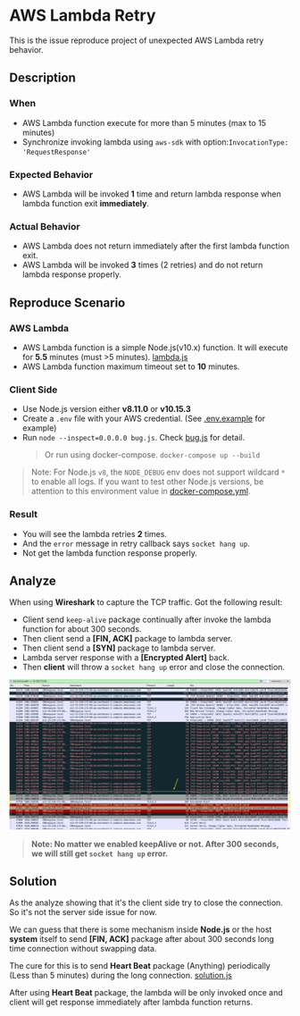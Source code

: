 # AWS Lambda Retry

This is the issue reproduce project of unexpected AWS Lambda retry behavior.

## Description

### When

- AWS Lambda function execute for more than 5 minutes (max to 15 minutes)
- Synchronize invoking lambda using `aws-sdk` with option:`InvocationType: 'RequestResponse'`

### Expected Behavior

- AWS Lambda will be invoked **1** time and return lambda response when lambda function exit **immediately**.

### Actual Behavior

- AWS Lambda does not return immediately after the first lambda function exit.
- AWS Lambda will be invoked **3** times (2 retries) and do not return lambda response properly.

## Reproduce Scenario

### AWS Lambda

- AWS Lambda function is a simple Node.js(v10.x) function. It will execute for **5.5** minutes (must >5 minutes). [lambda.js](./lambda.js)
- AWS Lambda function maximum timeout set to **10** minutes.

### Client Side

- Use Node.js version either **v8.11.0** or **v10.15.3**
- Create a `.env` file with your AWS credential. (See [.env.example](./.env.example) for example)
- Run `node --inspect=0.0.0.0 bug.js`. Check [bug.js](./bug.js) for detail.
  > Or run using docker-compose. `docker-compose up --build`

> Note: For Node.js `v8`, the `NODE_DEBUG` env does not support wildcard `*` to enable all logs.
> If you want to test other Node.js versions, be attention to this environment value in [docker-compose.yml](./docker-compose.yml).

### Result

- You will see the lambda retries **2** times.
- And the `error` message in retry callback says `socket hang up`.
- Not get the lambda function response properly.

## Analyze

When using **Wireshark** to capture the TCP traffic. Got the following result:

- Client send `keep-alive` package continually after invoke the lambda function for about 300 seconds.
- Then client send a **[FIN, ACK]** package to lambda server.
- Then client send a **[SYN]** package to lambda server.
- Lambda server response with a **[Encrypted Alert]** back.
- Then **client** will throw a `socket hang up` error and close the connection.

![screenshot](./assets/aws-lambda-hang-up-bug.jpg)

> **Note: No matter we enabled keepAlive or not. After 300 seconds, we will still get `socket hang up` error.**

## Solution

As the analyze showing that it's the client side try to close the connection. So it's not the server side issue for now.

We can guess that there is some mechanism inside **Node.js** or the host **system** itself to send **[FIN, ACK]** package after about 300 seconds long time connection without swapping data.

The cure for this is to send **Heart Beat** package (Anything) periodically (Less than 5 minutes) during the long connection. [solution.js](./solution.js)

After using **Heart Beat** package, the lambda will be only invoked once and client will get response immediately after lambda function returns.

